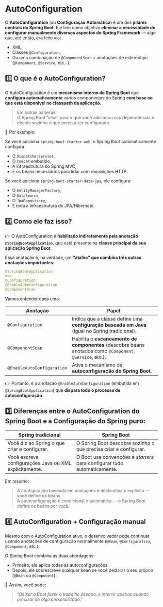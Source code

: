 # AutoConfiguration  

O **AutoConfiguration** (ou **Configuração Automática**) é um dos **pilares centrais do Spring Boot**.
Ele tem como objetivo **eliminar a necessidade de configurar manualmente diversos aspectos do Spring Framework** — algo que, até então, era feito via:

- XML,
- Classes `@Configuration`,
- Ou uma combinação de `@ComponentScan` + anotações de estereótipo (`@Component`, `@Service`, etc...).

## 1️⃣ O que é o AutoConfiguration?

O AutoConfiguration é um **mecanismo interno do Spring Boot** que **configura automaticamente** vários componentes do Spring **com base no que está disponível no classpath da aplicação**.

> Em outras palavras:  
> O Spring Boot “olha” para o que você adicionou nas dependências e decide sozinho o que precisa ser configurado.

💬 Por exemplo:

Se você adiciona `spring-boot-starter-web`, o Spring Boot automaticamente configura:

- O `DispatcherServlet`,
- O `Tomcat` embutido,
- A infraestrutura do Spring MVC,
- E os beans necessários para lidar com requisições HTTP.

Se você adiciona `spring-boot-starter-data-jpa`, ele configura:

- O `EntityManagerFactory`,
- O `DataSource`,
- O `JpaRepository`,
- E toda a infraestrutura do JPA/Hibernate.

## 2️⃣ Como ele faz isso?

👉 O AutoConfiguration é **habilitado indiretamente pela anotação `@SpringBootApplication`**, que está presente na **classe principal da sua aplicação Spring Boot**.

Essa anotação é, na verdade, um **“atalho” que combina três outras anotações importantes**:
```java
@SpringBootApplication
==>
@Configuration
@EnableAutoConfiguration
@ComponentScan
```

Vamos entender cada uma:  

| Anotação |	Papel |
|----------|--------|
| `@Configuration` |	Indica que a classe define uma **configuração baseada em Java** (igual no Spring tradicional). |
| `@ComponentScan` |	Habilita o **escaneamento de componentes** (descobre beans anotados como `@Component`, `@Service`, etc.). |
| `@EnableAutoConfiguration` |	Ativa o mecanismo de **autoconfiguração do Spring Boot**. |

👉 Portanto, é a anotação `@EnableAutoConfiguration` (embutida em `@SpringBootApplication`) que **dispara todo o processo de autoconfiguração**.


## 3️⃣ Diferenças entre o AutoConfiguration do Spring Boot e a Configuração do Spring puro:

| Spring tradicional |	Spring Boot |
|--------------------|--------------|
| Você diz ao Spring o que criar e configurar. |	O Spring Boot descobre sozinho o que precisa criar e configurar. |
| Você escreve configurações Java ou XML explicitamente. |	O Boot usa convenções e _starters_ para configurar tudo automaticamente. |

Em resumo:

> A configuração baseada em anotações é declarativa e explícita — você define os beans.  
> A autoconfiguração é condicional e automática — o Spring Boot define os beans por você.


## 4️⃣ AutoConfiguration + Configuração manual

Mesmo com o AutoConfiguration ativo, o desenvolvedor pode continuar usando anotações de configuração normalmente (`@Bean`, `@Configuration`, `@Component`, etc.).  

O Spring Boot combina as duas abordagens:

- Primeiro, ele aplica todas as autoconfigurações.
- Depois, ele sobrescreve qualquer bean se você declarar o seu próprio (`@Bean` ou `@Component`).

💬 Assim, você pode:

> “_Deixar o Boot fazer o trabalho pesado, e intervir apenas quando precisar de algo personalizado._”




